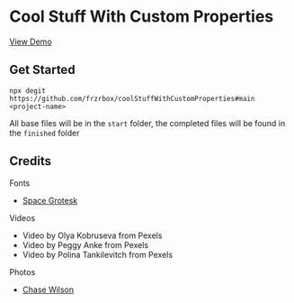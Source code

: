 # Cool Stuff With Custom Properties

[View Demo](https://frzrbox.github.io/coolStuffWithCustomProperties/finished/)

## Get Started

`npx degit https://github.com/frzrbox/coolStuffWithCustomProperties#main <project-name>`

All base files will be in the `start` folder, the completed files will be found in the `finished` folder

## Credits

Fonts

- [Space Grotesk](https://github.com/floriankarsten/space-grotesk)

Videos

- Video by Olya Kobruseva from Pexels
- Video by Peggy Anke from Pexels
- Video by Polina Tankilevitch from Pexels

Photos

- [Chase Wilson](https://unsplash.com/@jiggliemon)
